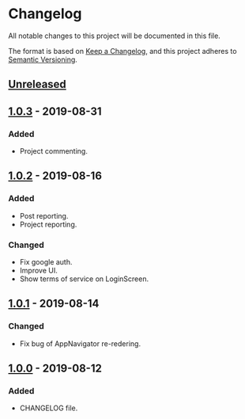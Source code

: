 # Changelog
All notable changes to this project will be documented in this file.

The format is based on [Keep a Changelog](https://keepachangelog.com/en/1.0.0/),
and this project adheres to [Semantic Versioning](https://semver.org/spec/v2.0.0.html).

## [Unreleased]

## [1.0.3] - 2019-08-31
### Added
- Project commenting.

## [1.0.2] - 2019-08-16
### Added
- Post reporting.
- Project reporting.

### Changed
- Fix google auth.
- Improve UI.
- Show terms of service on LoginScreen.

## [1.0.1] - 2019-08-14
### Changed
- Fix bug of AppNavigator re-redering.

## [1.0.0] - 2019-08-12
### Added
- CHANGELOG file.

[Unreleased]: https://github.com/ccmikechen/Birdiy-app/compare/v1.0.3...HEAD
[1.0.3]: https://github.com/ccmikechen/Birdiy-app/releases/tag/v1.0.3
[1.0.2]: https://github.com/ccmikechen/Birdiy-app/releases/tag/v1.0.2
[1.0.1]: https://github.com/ccmikechen/Birdiy-app/releases/tag/v1.0.1
[1.0.0]: https://github.com/ccmikechen/Birdiy-app/releases/tag/v1.0.0
